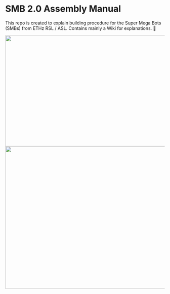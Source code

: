 # SMB 2.0 Assembly Manual
This repo is created to explain building procedure for the  Super Mega Bots (SMBs) from ETHz RSL / ASL. Contains mainly a Wiki for explanations. :robot:

<img align="left" width="750" height="350" src="https://github.com/turcantuna/SMB_Assembly-Manual/blob/master/Images/SMB.png"><img align="left" width="550" height="450" src="https://github.com/turcantuna/SMB_Assembly-Manual/blob/master/Images/SMB2.0.JPG">
